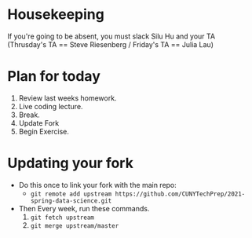 # Housekeeping
If you're going to be absent, you must slack Silu Hu and your TA (Thrusday's TA == Steve Riesenberg / Friday's TA == Julia Lau)

# Plan for today
1. Review last weeks homework. 
2. Live coding lecture. 
3. Break.
4. Update Fork
5. Begin Exercise.

# Updating your fork
* Do this once to link your fork with the main repo:  
	* `git remote add upstream https://github.com/CUNYTechPrep/2021-spring-data-science.git`
* Then Every week, run these commands.
	1. `git fetch upstream`
	2. `git merge upstream/master`

